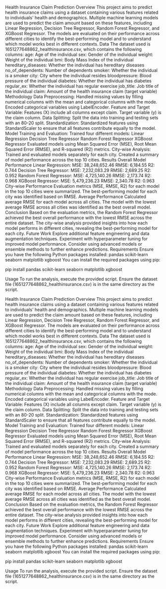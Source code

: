 Health Insurance Claim Prediction
Overview
This project aims to predict health insurance claims using a dataset containing various features related to individuals' health and demographics. Multiple machine learning models are used to predict the claim amount based on these features, including Linear Regression, Decision Tree Regressor, Random Forest Regressor, and XGBoost Regressor. The models are evaluated on their performance across different cities to identify the best-performing model and to understand which model works best in different contexts.
Data
The dataset used is 1651277648862_healthinsurance.csv, which contains the following columns:
age: Age of the individual
sex: Gender of the individual
weight: Weight of the individual
bmi: Body Mass Index of the individual
hereditary_diseases: Whether the individual has hereditary diseases
no_of_dependents: Number of dependents
smoker: Whether the individual is a smoker
city: City where the individual resides
bloodpressure: Blood pressure of the individual
diabetes: Whether the individual has diabetes
regular_ex: Whether the individual has regular exercise
job_title: Job title of the individual
claim: Amount of the health insurance claim (target variable)
Methodology
Data Preprocessing:
Handled missing values by filling numerical columns with the mean and categorical columns with the mode.
Encoded categorical variables using LabelEncoder.
Feature and Target Variable:
Features (X) include all columns except claim.
Target variable (y) is the claim column.
Data Splitting:
Split the data into training and testing sets with an 80-20 split.
Standardization:
Standardized features using StandardScaler to ensure that all features contribute equally to the model.
Model Training and Evaluation:
Trained four different models:
Linear Regression
Decision Tree Regressor
Random Forest Regressor
XGBoost Regressor
Evaluated models using Mean Squared Error (MSE), Root Mean Squared Error (RMSE), and R-squared (R2) metrics.
City-wise Analysis:
Trained and evaluated models separately for each city.
Created a summary of model performance across the top 10 cities.
Results
Overall Model Performance
Linear Regression:
MSE: 38,248,652.46
RMSE: 6,184.55
R2: 0.744
Decision Tree Regressor:
MSE: 7,232,083.29
RMSE: 2,689.25
R2: 0.952
Random Forest Regressor:
MSE: 4,725,140.26
RMSE: 2,173.74
R2: 0.968
XGBoost Regressor:
MSE: 5,479,236.23
RMSE: 2,340.78
R2: 0.963
City-wise Performance
Evaluation metrics (MSE, RMSE, R2) for each model in the top 10 cities were summarized.
The best-performing model for each city was identified based on RMSE.
Average Performance
Calculated average RMSE for each model across all cities.
The model with the lowest average RMSE across all cities was identified as the best overall model.
Conclusion
Based on the evaluation metrics, the Random Forest Regressor achieved the best overall performance with the lowest RMSE across the entire dataset. The city-wise analysis provided insights into how each model performs in different cities, revealing the best-performing model for each city.
Future Work
Explore additional feature engineering and data augmentation techniques.
Experiment with hyperparameter tuning for improved model performance.
Consider using advanced models or ensemble methods to further enhance predictions.
Requirements
Ensure you have the following Python packages installed:
pandas
scikit-learn
seaborn
matplotlib
xgboost
You can install the required packages using pip:

pip install pandas scikit-learn seaborn matplotlib xgboost

Usage
To run the analysis, execute the provided script. Ensure the dataset file (1651277648862_healthinsurance.csv) is in the same directory as the script.

Health Insurance Claim Prediction
Overview
This project aims to predict health insurance claims using a dataset containing various features related to individuals' health and demographics. Multiple machine learning models are used to predict the claim amount based on these features, including Linear Regression, Decision Tree Regressor, Random Forest Regressor, and XGBoost Regressor. The models are evaluated on their performance across different cities to identify the best-performing model and to understand which model works best in different contexts.
Data
The dataset used is 1651277648862_healthinsurance.csv, which contains the following columns:
age: Age of the individual
sex: Gender of the individual
weight: Weight of the individual
bmi: Body Mass Index of the individual
hereditary_diseases: Whether the individual has hereditary diseases
no_of_dependents: Number of dependents
smoker: Whether the individual is a smoker
city: City where the individual resides
bloodpressure: Blood pressure of the individual
diabetes: Whether the individual has diabetes
regular_ex: Whether the individual has regular exercise
job_title: Job title of the individual
claim: Amount of the health insurance claim (target variable)
Methodology
Data Preprocessing:
Handled missing values by filling numerical columns with the mean and categorical columns with the mode.
Encoded categorical variables using LabelEncoder.
Feature and Target Variable:
Features (X) include all columns except claim.
Target variable (y) is the claim column.
Data Splitting:
Split the data into training and testing sets with an 80-20 split.
Standardization:
Standardized features using StandardScaler to ensure that all features contribute equally to the model.
Model Training and Evaluation:
Trained four different models:
Linear Regression
Decision Tree Regressor
Random Forest Regressor
XGBoost Regressor
Evaluated models using Mean Squared Error (MSE), Root Mean Squared Error (RMSE), and R-squared (R2) metrics.
City-wise Analysis:
Trained and evaluated models separately for each city.
Created a summary of model performance across the top 10 cities.
Results
Overall Model Performance
Linear Regression:
MSE: 38,248,652.46
RMSE: 6,184.55
R2: 0.744
Decision Tree Regressor:
MSE: 7,232,083.29
RMSE: 2,689.25
R2: 0.952
Random Forest Regressor:
MSE: 4,725,140.26
RMSE: 2,173.74
R2: 0.968
XGBoost Regressor:
MSE: 5,479,236.23
RMSE: 2,340.78
R2: 0.963
City-wise Performance
Evaluation metrics (MSE, RMSE, R2) for each model in the top 10 cities were summarized.
The best-performing model for each city was identified based on RMSE.
Average Performance
Calculated average RMSE for each model across all cities.
The model with the lowest average RMSE across all cities was identified as the best overall model.
Conclusion
Based on the evaluation metrics, the Random Forest Regressor achieved the best overall performance with the lowest RMSE across the entire dataset. The city-wise analysis provided insights into how each model performs in different cities, revealing the best-performing model for each city.
Future Work
Explore additional feature engineering and data augmentation techniques.
Experiment with hyperparameter tuning for improved model performance.
Consider using advanced models or ensemble methods to further enhance predictions.
Requirements
Ensure you have the following Python packages installed:
pandas
scikit-learn
seaborn
matplotlib
xgboost
You can install the required packages using pip:

pip install pandas scikit-learn seaborn matplotlib xgboost

Usage
To run the analysis, execute the provided script. Ensure the dataset file (1651277648862_healthinsurance.csv) is in the same directory as the script.

